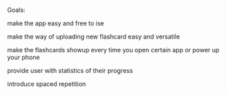 Goals:

make the app easy and free to ise

make the way of uploading new flashcard easy and versatile 

make the flashcards showup every time you open certain app or power up your phone

provide user with statistics of their progress

introduce spaced repetition